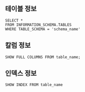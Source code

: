 
## 테이블 정보
~~~
SELECT *
FROM INFORMATION_SCHEMA.TABLES
WHERE TABLE_SCHEMA = 'schema_name'
~~~

## 칼럼 정보
~~~
SHOW FULL COLUMNS FROM table_name;
~~~

## 인덱스 정보
~~~
SHOW INDEX FROM table_name
~~~
